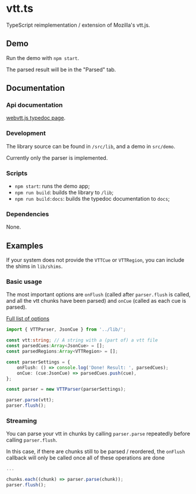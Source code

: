 # vtt.ts

TypeScript reimplementation / extension of Mozilla's vtt.js.


## Demo

Run the demo with `npm start`.

The parsed result will be in the "Parsed" tab.

## Documentation

### Api documentation

[webvtt.js typedoc page](https://cbrandolino.github.io/webvtt.ts/docs).

### Development

The library source can be found in `/src/lib`, and a demo in `src/demo`.

Currently only the parser is implemented.

### Scripts

- `npm start`: runs the demo app;
- `npm run build`: builds the library to `/lib`;
- `npm run build:docs`: builds the typedoc documentation to `docs`;

### Dependencies

None.

## Examples

If your system does not provide the `VTTCue` or `VTTRegion`, you can include the shims in `lib/shims`.

### Basic usage

The most important options are `onFlush` (called after `parser.flush` is called, 
and all the vtt chunks have been parsed) and `onCue` (called as each cue is parsed).

[Full list of options](https://cbrandolino.github.io/webvtt.ts/docs/interfaces/types.IParserOptions.html)


```typescript
import { VTTParser, JsonCue } from '../lib/';

const vtt:string; // A string with a (part of) a vtt file
const parsedCues:Array<JsonCue> = [];
const parsedRegions:Array<VTTRegion> = [];

const parserSettings = {
    onFlush: () => console.log('Done! Result: ', parsedCues);
    onCue: (cue:JsonCue) => parsedCues.push(cue),
};

const parser = new VTTParser(parserSettings);

parser.parse(vtt);
parser.flush();
```

### Streaming

You can parse your vtt in chunks by calling `parser.parse` repeatedly before calling `parser.flush`.

In this case, if there are chunks still to be parsed / reordered, the `onFlush` callback will only
be called once all of these operations are done

```typescript
...

chunks.each((chunk) => parser.parse(chunk));
parser.flush();
```